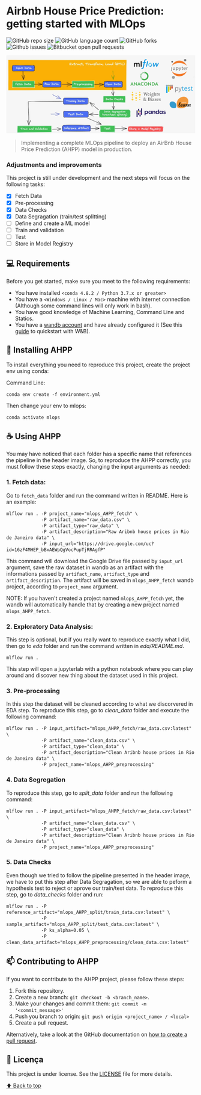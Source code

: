 # Airbnb House Price Prediction: getting started with MLOps

![GitHub repo size](https://img.shields.io/github/repo-size/Lucastmarques/mlops_AHPP?style=for-the-badge)
![GitHub language count](https://img.shields.io/github/languages/count/Lucastmarques/mlops_AHPP?style=for-the-badge)
![GitHub forks](https://img.shields.io/github/forks/Lucastmarques/mlops_AHPP?style=for-the-badge)
![Github issues](https://img.shields.io/github/issues/Lucastmarques/mlops_AHPP?style=for-the-badge)
![Bitbucket open pull requests](https://img.shields.io/github/issues-pr-raw/Lucastmarques/mlops_AHPP?style=for-the-badge)

<img src="images/header.png" alt="mlops pipeline">

> Implementing a complete MLOps pipeline to deploy an AirBnb House Price Prediction (AHPP) model in production.

### Adjustments and improvements

This project is still under development and the next steps will focus on the following tasks:

- [x] Fetch Data
- [x] Pre-processing
- [x] Data Checks
- [x] Data Segragation (train/test splitting)
- [ ] Define and create a ML model
- [ ] Train and validation
- [ ] Test
- [ ] Store in Model Registry

## 💻 Requirements

Before you get started, make sure you meet to the following requirements:

* You have installed `<conda 4.8.2 / Python 3.7.x or greater>`
* You have a `<Windows / Linux / Mac>` machine with internet connection (Although some command lines will only work in bash).
* You have good knowledge of Machine Learning, Command Line and Statics.
* You have a [wandb account](https://wandb.ai/site) and have already configured it (See this [guide](https://docs.wandb.ai/quickstart) to quickstart with W&B).

## 🚀 Installing AHPP

To install everything you need to reproduce this project, create the project env using conda:

Command Line:
```
conda env create -f environment.yml
```

Then change your env to mlops:
```
conda activate mlops
```

## ☕ Using AHPP

You may have noticed that each folder has a specific name that references the pipeline in the header image. So, to reproduce the AHPP correctly, you must follow these steps exactly, changing the input arguments as needed: 

### 1. Fetch data:

Go to `fetch_data` folder and run the command written in README. Here is an example:

```
mlflow run . -P project_name="mlops_AHPP_fetch" \
             -P artifact_name="raw_data.csv" \
             -P artifact_type="raw_data" \
             -P artifact_description="Raw Aribnb house prices in Rio de Janeiro data" \
             -P input_url="https://drive.google.com/uc?id=16zF4MHEP_bBxAEWpQgVocPupTjRRAgfP"
```

This command will download the Google Drive file passed by `input_url` argument, save the raw dataset in wandb as an artifact with the informations passed by `artifact_name`, `artifact_type` and `artifact_description`. The artifact will be saved in `mlops_AHPP_fetch` wandb project, according to `project_name` argument.

NOTE: If you haven't created a project named `mlops_AHPP_fetch` yet, the wandb will automatically handle that by creating a new project named `mlops_AHPP_fetch`.

### 2. Exploratory Data Analysis:

This step is optional, but if you really want to reproduce exactly what I did, then go to *eda* folder and run the command written in *eda/README.md*.

```
mlflow run .
```

This step will open a jupyterlab with a python notebook where you can play around and discover new thing about the dataset used in this project. 

### 3. Pre-processing

In this step the dataset will be cleaned according to what we discorvered in EDA step. To reproduce this step, go to *clean_data* folder and execute the following command:

```
mlflow run . -P input_artifact="mlops_AHPP_fetch/raw_data.csv:latest" \
             -P artifact_name="clean_data.csv" \
             -P artifact_type="clean_data" \
             -P artifact_description="Clean Aribnb house prices in Rio de Janeiro data" \
             -P project_name="mlops_AHPP_preprocessing"
```

### 4. Data Segregation

To reproduce this step, go to *split_data* folder and run the following command:

```
mlflow run . -P input_artifact="mlops_AHPP_fetch/raw_data.csv:latest" \
             -P artifact_name="clean_data.csv" \
             -P artifact_type="clean_data" \
             -P artifact_description="Clean Aribnb house prices in Rio de Janeiro data" \
             -P project_name="mlops_AHPP_preprocessing"
```

### 5. Data Checks
Even though we tried to follow the pipeline presented in the header image, we have to put this step after Data Segragation, so we are able to peform a hypothesis test to reject or aprove our train/test data. To reproduce this step, go to *data_checks* folder and run:

```
mlflow run . -P reference_artifact="mlops_AHPP_split/train_data.csv:latest" \
             -P sample_artifact="mlops_AHPP_split/test_data.csv:latest" \
             -P ks_alpha=0.05 \
             -P clean_data_artifact="mlops_AHPP_preprocessing/clean_data.csv:latest"
```


## 📫 Contributing to AHPP
If you want to contribute to the AHPP project, please follow these steps:

1. Fork this repository.
2. Create a new branch: `git checkout -b <branch_name>`.
3. Make your changes and commit them: `git commit -m '<commit_message>'`
4. Push you branch to origin: `git push origin <project_name> / <local>`
5. Create a pull request.

Alternatively, take a look at the GitHub documentation on [how to create a pull request](https://help.github.com/en/github/collaborating-with-issues-and-pull-requests/creating-a-pull-request).

## 📝 Licença

This project is under license. See the [LICENSE](LICENSE.md) file for more details.

[⬆ Back to top](#mlops_AHPP)<us>

